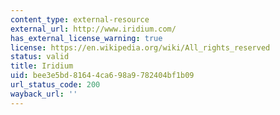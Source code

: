 ```yaml
---
content_type: external-resource
external_url: http://www.iridium.com/
has_external_license_warning: true
license: https://en.wikipedia.org/wiki/All_rights_reserved
status: valid
title: Iridium
uid: bee3e5bd-8164-4ca6-98a9-782404bf1b09
url_status_code: 200
wayback_url: ''
---
```

